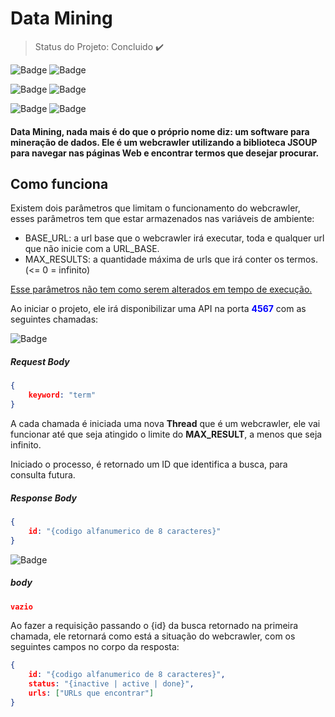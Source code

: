 # Data Mining

> Status do Projeto: Concluido :heavy_check_mark:

![Badge](https://img.shields.io/static/v1?label=java&message=language&color=blue&style=for-the-badge&logo=JAVA)
![Badge](https://img.shields.io/static/v1?label=thread&message=paralell%20programming&color=lightblue&style=for-the-badge&logo=THREAD)

![Badge](https://img.shields.io/static/v1?label=spark&message=framework&color=green&style=for-the-badge&logo=SPARK)
![Badge](https://img.shields.io/static/v1?label=JUnit&message=framework&color=green&style=for-the-badge&logo=JUNIT)

![Badge](https://img.shields.io/static/v1?label=GSon&message=library&style=for-the-badge&logo=JSON)
![Badge](https://img.shields.io/static/v1?label=JSoup&message=library&style=for-the-badge&logo=JSOUP)

#### Data Mining, nada mais é do que o próprio nome diz: um software para mineração de dados. Ele é um webcrawler utilizando a biblioteca JSOUP para navegar nas páginas Web e encontrar termos que desejar procurar.

## Como funciona

Existem dois parâmetros que limitam o funcionamento do webcrawler, esses parâmetros tem que estar armazenados nas variáveis de ambiente:

- BASE_URL: a url base que o webcrawler irá executar, toda e qualquer url que não inicie com a URL_BASE.
- MAX_RESULTS: a quantidade máxima de urls que irá conter os termos. (<= 0 = infinito)

<span style="text-decoration: underline">Esse parâmetros não tem como serem alterados em tempo de execução.</span>

Ao iniciar o projeto, ele irá disponibilizar uma API na porta <span style="color: blue; font-weight: 700;">4567</span> com as seguintes chamadas:

![Badge](https://img.shields.io/static/v1?label=POST&message=/crawl&style=for-the-badge&logo=HTTP)

##### Request Body

```json
{
	keyword: "term"
}
```

A cada chamada é iniciada uma nova <span style="font-weight: 700;">Thread</span> que é um webcrawler, ele vai funcionar até que seja atingido o limite do <span style="font-weight: 700;">MAX_RESULT</span>, a menos que seja infinito. 

Iniciado o processo, é retornado um ID que identifica a busca, para consulta futura.

##### Response Body

```json
{
	id: "{codigo alfanumerico de 8 caracteres}"
}
```
![Badge](https://img.shields.io/static/v1?label=GET&message=/crawl/{id}&style=for-the-badge&logo=HTTP)

##### body

```json
vazio
```

Ao fazer a requisição passando o {id} da busca retornado na primeira chamada, ele retornará como está a situação do webcrawler, com os seguintes campos no corpo da resposta:

```json
{
	id: "{codigo alfanumerico de 8 caracteres}",
    status: "{inactive | active | done}",
    urls: ["URLs que encontrar"]
}
```